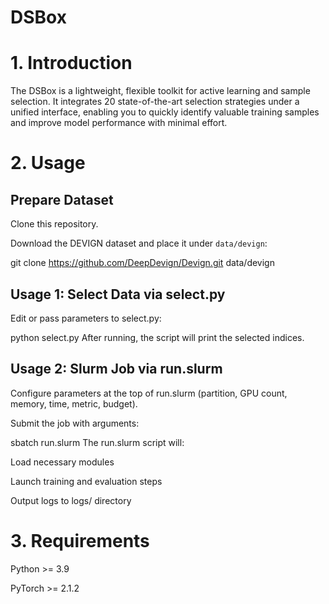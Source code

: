 # DSBox
# 1. Introduction

The DSBox is a lightweight, flexible toolkit for active learning and sample selection. It integrates 20 state-of-the-art selection strategies under a unified interface, enabling you to quickly identify valuable training samples and improve model performance with minimal effort.

# 2. Usage

## Prepare Dataset

Clone this repository.

Download the DEVIGN dataset and place it under `data/devign`:

git clone https://github.com/DeepDevign/Devign.git data/devign
##  Usage 1: Select Data via select.py
Edit or pass parameters to select.py:

python select.py
After running, the script will print the selected indices.

##  Usage 2: Slurm Job via run.slurm
Configure parameters at the top of run.slurm (partition, GPU count, memory, time, metric, budget).

Submit the job with arguments:

sbatch run.slurm
The run.slurm script will:

Load necessary modules

Launch training and evaluation steps

Output logs to logs/ directory

# 3. Requirements
Python >= 3.9

PyTorch >= 2.1.2
